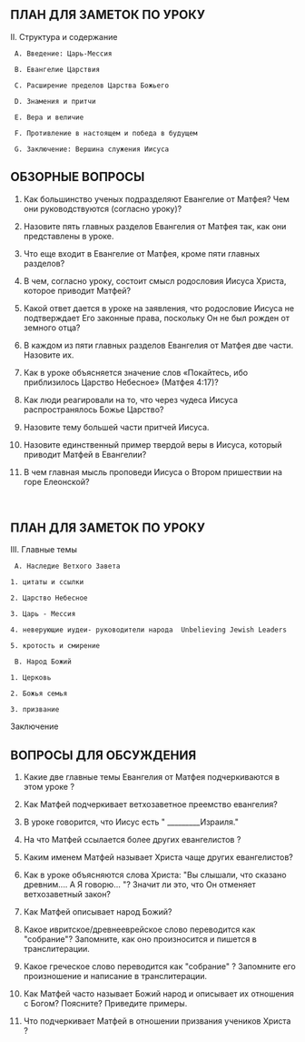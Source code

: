 ## ПЛАН ДЛЯ ЗАМЕТОК ПО УРОКУ

II. Структура и содержание

     A. Введение: Царь-Мессия

     B. Евангелие Царствия

     C. Расширение пределов Царства Божьего

     D. Знамения и притчи

     E. Вера и величие

     F. Противление в настоящем и победа в будущем

     G. Заключение: Вершина служения Иисуса



## ОБЗОРНЫЕ ВОПРОСЫ

1. Как большинство ученых подразделяют Евангелие от Матфея? Чем они руководствуются (согласно уроку)?

2. Назовите пять главных разделов Евангелия от Матфея так, как они представлены в уроке.

3. Что еще входит в Евангелие от Матфея, кроме пяти главных разделов?

4. В чем, согласно уроку, состоит смысл родословия Иисуса Христа, которое приводит Матфей?

5. Какой ответ дается в уроке на заявления, что родословие Иисуса не подтверждает Его законные права, поскольку Он не был рожден от земного отца?

6. В каждом из пяти главных разделов Евангелия от Матфея две части.  Назовите их.

7. Как в уроке объясняется значение слов «Покайтесь, ибо приблизилось Царство Небесное» (Матфея 4:17)?

8. Как люди реагировали на то, что через чудеса Иисуса распространялось Божье Царство?

9. Назовите тему большей части притчей Иисуса.

10. Назовите единственный пример твердой веры в Иисуса, который приводит Матфей в Евангелии?

11. В чем главная мысль проповеди Иисуса о Втором пришествии на горе Елеонской?


 
## ПЛАН ДЛЯ ЗАМЕТОК ПО УРОКУ

III. Главные темы

     A. Наследие Ветхого Завета

  	1. цитаты и ссылки

  	2. Царство Небесное

  	3. Царь - Мессия

  	4. неверующие иудеи- руководители народа  Unbelieving Jewish Leaders

  	5. кротость и смирение

     B. Народ Божий

  	1. Церковь

  	2. Божья семья

  	3. призвание

Заключение



## ВОПРОСЫ ДЛЯ ОБСУЖДЕНИЯ

1. Какие  две главные темы Евангелия от Матфея подчеркиваются в этом уроке ?

2. Как Матфей подчеркивает ветхозаветное преемство евангелия?

3. В уроке говорится, что Иисус есть " _________Израиля."

4. На что Матфей ссылается более других евангелистов ?

5. Каким именем Матфей  называет Христа чаще других евангелистов?

6. Как в уроке объясняются слова Христа: "Вы слышали, что сказано древним.... А Я говорю... "? Значит ли это, что Он отменяет ветхозаветный закон?

7. Как Матфей описывает народ Божий?

8. Какое ивритское/древнееврейское слово переводится как "собрание"? Запомните, как оно произносится и пишется в транслитерации.

9. Какое греческое слово переводится как "собрание" ? Запомните его произношение и написание в транслитерации.

10. Как Матфей часто называет Божий народ и описывает их отношения с Богом? Поясните? Приведите примеры.

11. Что подчеркивает Матфей в отношении призвания учеников Христа ?


